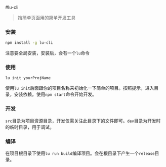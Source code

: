 #lu-cli
> 撸简单页面用的简单开发工具

### 安装
```bash
npm install -g lu-cli
```
注意要全局安装，安装后，会有一个`lu`命令

### 使用
```
lu init yourProjName
```
使用`lu init`后面跟你的项目名称来初始化一下简单的项目。按照提示，进入目录，安装依赖。使用`npm start`命令开始开发。

### 开发
`src`目录为项目资源目录，开发仅需关注此目录下的文件即可。`dev`目录为开发时的临时目录，用于调试。

### 编译
在项目根目录下使用`lu run build`编译项目。会在根目录下产生一个`release`目录。
